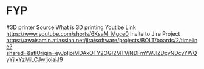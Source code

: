 # FYP
#3D printer Source
What is 3D printing Youtibe Link
https://www.youtube.com/shorts/6KsaM_Mgce0
Invite to Jire Project 
https://awaisamin.atlassian.net/jira/software/projects/BOLT/boards/2/timeline?shared=&atlOrigin=eyJpIjoiMDAxOTY2OGI2MTVjNDFmYWJlZDcyNDcyYWQyYjIxYzMiLCJwIjoiaiJ9
